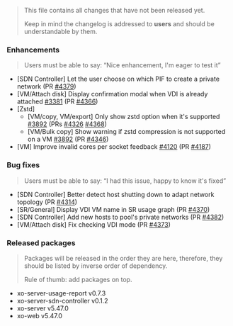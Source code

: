 > This file contains all changes that have not been released yet.
>
> Keep in mind the changelog is addressed to **users** and should be
> understandable by them.

### Enhancements

> Users must be able to say: “Nice enhancement, I'm eager to test it”

- [SDN Controller] Let the user choose on which PIF to create a private network (PR [#4379](https://github.com/vatesfr/xen-orchestra/pull/4379))
- [VM/Attach disk] Display confirmation modal when VDI is already attached [#3381](https://github.com/vatesfr/xen-orchestra/issues/3381) (PR [#4366](https://github.com/vatesfr/xen-orchestra/pull/4366))
- [Zstd]
  - [VM/copy, VM/export] Only show zstd option when it's supported [#3892](https://github.com/vatesfr/xen-orchestra/issues/3892) (PRs [#4326](https://github.com/vatesfr/xen-orchestra/pull/4326) [#4368](https://github.com/vatesfr/xen-orchestra/pull/4368))
  - [VM/Bulk copy] Show warning if zstd compression is not supported on a VM [#3892](https://github.com/vatesfr/xen-orchestra/issues/3892) (PR [#4346](https://github.com/vatesfr/xen-orchestra/pull/4346))
- [VM] Improve invalid cores per socket feedback [#4120](https://github.com/vatesfr/xen-orchestra/issues/4120) (PR [#4187](https://github.com/vatesfr/xen-orchestra/pull/4187))

### Bug fixes

> Users must be able to say: “I had this issue, happy to know it's fixed”

- [SDN Controller] Better detect host shutting down to adapt network topology (PR [#4314](https://github.com/vatesfr/xen-orchestra/pull/4314))
- [SR/General] Display VDI VM name in SR usage graph (PR [#4370](https://github.com/vatesfr/xen-orchestra/pull/4370))
- [SDN Controller] Add new hosts to pool's private networks (PR [#4382](https://github.com/vatesfr/xen-orchestra/pull/4382))
- [VM/Attach disk] Fix checking VDI mode (PR [#4373](https://github.com/vatesfr/xen-orchestra/pull/4373))

### Released packages

> Packages will be released in the order they are here, therefore, they should
> be listed by inverse order of dependency.
>
> Rule of thumb: add packages on top.

- xo-server-usage-report v0.7.3
- xo-server-sdn-controller v0.1.2
- xo-server v5.47.0
- xo-web v5.47.0
